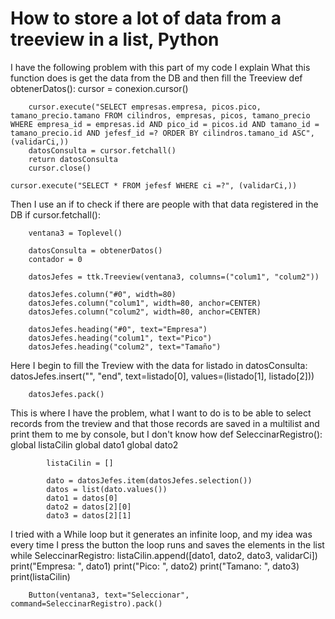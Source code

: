 
# How to store a lot of data from a treeview in a list, Python

I have the following problem with this part of my code I explain
What this function does is get the data from the DB and then fill the Treeview
    def obtenerDatos():
        cursor = conexion.cursor()

        cursor.execute("SELECT empresas.empresa, picos.pico, tamano_precio.tamano FROM cilindros, empresas, picos, tamano_precio WHERE empresa_id = empresas.id AND pico_id = picos.id AND tamano_id = tamano_precio.id AND jefesf_id =? ORDER BY cilindros.tamano_id ASC", (validarCi,))
        datosConsulta = cursor.fetchall()
        return datosConsulta
        cursor.close()

    cursor.execute("SELECT * FROM jefesf WHERE ci =?", (validarCi,))

Then I use an if to check if there are people with that data registered in the DB
    if cursor.fetchall():

        ventana3 = Toplevel()

        datosConsulta = obtenerDatos()
        contador = 0

        datosJefes = ttk.Treeview(ventana3, columns=("colum1", "colum2"))

        datosJefes.column("#0", width=80)
        datosJefes.column("colum1", width=80, anchor=CENTER)
        datosJefes.column("colum2", width=80, anchor=CENTER)

        datosJefes.heading("#0", text="Empresa")
        datosJefes.heading("colum1", text="Pico")
        datosJefes.heading("colum2", text="Tamaño")

Here I begin to fill the Treview with the data
        for listado in datosConsulta:
            datosJefes.insert("", "end", text=listado[0], values=(listado[1], listado[2]))

        datosJefes.pack()

This is where I have the problem, what I want to do is to be able to select records from the treview and that those records are saved in a multilist and print them to me by console, but I don't know how
        def SeleccinarRegistro():
            global listaCilin
            global dato1
            global dato2

            listaCilin = []
    
            dato = datosJefes.item(datosJefes.selection())
            datos = list(dato.values())
            dato1 = datos[0]
            dato2 = datos[2][0]
            dato3 = datos[2][1]

I tried with a While loop but it generates an infinite loop, and my idea was every time I press the button the loop runs and saves the elements in the list
            while SeleccinarRegistro:
                listaCilin.append([dato1, dato2, dato3, validarCi])
                print("Empresa: ", dato1)
                print("Pico: ", dato2)
                print("Tamano: ", dato3)
                print(listaCilin)
                
            

        Button(ventana3, text="Seleccionar", command=SeleccinarRegistro).pack()


        